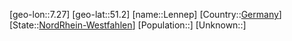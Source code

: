 ﻿---
location: [51.2,7.27]
type: City
tags:
- geo/City


SpocWebEntityId: 31941
isDeleted: false
confidential: public

---
[geo-lon::7.27]
[geo-lat::51.2]
[name::Lennep]
[Country::[Germany](geo/Continent/Europe/Germany.md)]
[State::[NordRhein-Westfahlen](NordRhein-Westfahlen)]
[Population::]
[Unknown::]

